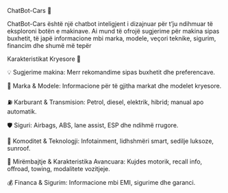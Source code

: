 ChatBot-Cars 🚗

ChatBot-Cars është një chatbot inteligjent i dizajnuar për t’ju ndihmuar të eksploroni botën e makinave. Ai mund të ofrojë sugjerime për makina sipas buxhetit, të japë informacione mbi marka, modele, veçori teknike, sigurim, financim dhe shumë më tepër

Karakteristikat Kryesore 🎯

💡 Sugjerime makina: Merr rekomandime sipas buxhetit dhe preferencave.

🚗 Marka & Modele: Informacione për të gjitha markat dhe modelet kryesore.

⛽ Karburant & Transmision: Petrol, diesel, elektrik, hibrid; manual apo automatik.

🛡️ Siguri: Airbags, ABS, lane assist, ESP dhe ndihmë rrugore.

🎵 Komoditet & Teknologji: Infotainment, lidhshmëri smart, sedilje luksoze, sunroof.

🔧 Mirëmbajtje & Karakteristika Avancuara: Kujdes motorik, recall info, offroad, towing, modalitete vozitjeje.

💰 Financa & Sigurim: Informacione mbi EMI, sigurime dhe garanci.

